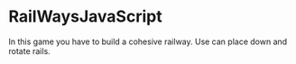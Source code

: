 # RailWaysJavaScript
In this game you have to build a cohesive railway. Use can place down and rotate rails.
